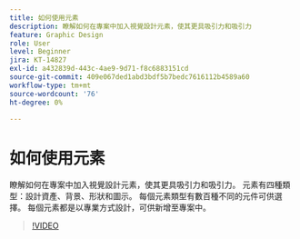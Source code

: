 ```yaml
---
title: 如何使用元素
description: 瞭解如何在專案中加入視覺設計元素，使其更具吸引力和吸引力
feature: Graphic Design
role: User
level: Beginner
jira: KT-14827
exl-id: a432839d-443c-4ae9-9d71-f8c6883151cd
source-git-commit: 409e067ded1abd3bdf5b7bedc7616112b4589a60
workflow-type: tm+mt
source-wordcount: '76'
ht-degree: 0%

---
```


# 如何使用元素

瞭解如何在專案中加入視覺設計元素，使其更具吸引力和吸引力。 元素有四種類型：設計資產、背景、形狀和圖示。 每個元素類型有數百種不同的元件可供選擇。 每個元素都是以專業方式設計，可供新增至專案中。

>[!VIDEO](https://video.tv.adobe.com/v/3426935?quality=12&learn=on&hidetitle=true)
